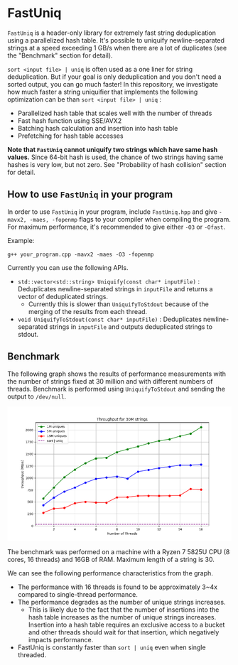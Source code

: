 # FastUniq
`FastUniq` is a header-only library for extremely fast string deduplication using a parallelized hash table. It's possible to uniquify newline-separated strings at a speed exceeding 1 GB/s when there are a lot of duplicates (see the "Benchmark" section for detail).

`sort <input file> | uniq` is often used as a one liner for string deduplication. 
But if your goal is only deduplication and you don't need a sorted output, you can go much faster! 
In this repository, we investigate how much faster a string uniquifier that implements the following optimization can be than `sort <input file> | uniq` :

- Parallelized hash table that scales well with the number of threads
- Fast hash function using SSE/AVX2
- Batching hash calculation and insertion into hash table
- Prefetching for hash table accesses

**Note that `FastUniq` cannot uniquify two strings which have same hash values.** Since 64-bit hash is used, the chance of two strings having same hashes is very low, but not zero. See "Probability of hash collision" section for detail.
## How to use `FastUniq` in your program
In order to use `FastUniq` in your program, include `FastUniq.hpp` and give `-mavx2, -maes, -fopenmp` flags to your compiler when compiling the program. For maximum performance, it's recommended to give either `-O3` or `-Ofast`.

Example: 
```
g++ your_program.cpp -mavx2 -maes -O3 -fopenmp
```

Currently you can use the following APIs.
- `std::vector<std::string> Uniquify(const char* inputFile)` : Deduplicates newline-separated strings in `inputFile` and returns a vector of deduplicated strings.
    - Currently this is slower than `UniquifyToStdout` because of the merging of the results from each thread.
- `void UniquifyToStdout(const char* inputFile)` : Deduplicates newline-separated strings in `inputFile` and outputs deduplicated strings to stdout.
## Benchmark
The following graph shows the results of performance measurements with the number of strings fixed at 30 million and with different numbers of threads. Benchmark is performed using `UniquifyToStdout` and sending the output to `/dev/null`.

![](img/scalability.png)

The benchmark was performed on a machine with a Ryzen 7 5825U CPU (8 cores, 16 threads) and 16GB of RAM. Maximum length of a string is 30. 

We can see the following performance characteristics from the graph.

- The performance with 16 threads is found to be approximately 3~4x compared to single-thread performance.
- The performance degrades as the number of unique strings increases.
    - This is likely due to the fact that the number of insertions into the hash table increases as the number of unique strings increases. Insertion into a hash table requires an exclusive access to a bucket and other threads should wait for that insertion, which negatively impacts performance.
- FastUniq is constantly faster than `sort | uniq` even when single threaded.
